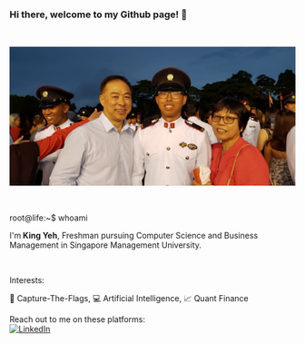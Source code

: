 ### Hi there, welcome to my Github page! 👋
<br>

  ![Proudest moment of my life](asset_1.jpg)

<br>
<p>root@life:~$ whoami</p>
<p> I'm<strong> King Yeh</strong>, Freshman pursuing Computer Science and Business Management in Singapore Management University. </p>
<br>
<p>Interests:</p>
<p>🚩 Capture-The-Flags, 💻 Artificial Intelligence, 📈 Quant Finance </p>

Reach out to me on these platforms:
<br>
[![LinkedIn](https://img.shields.io/badge/-King%20Yeh-blue?style=flat-square&logo=linkedin&logoColor=white)](https://www.linkedin.com/in/king-yeh-cheah/)


<!--
**xbowery/xbowery** is a ✨ _special_ ✨ repository because its `README.md` (this file) appears on your GitHub profile.

Here are some ideas to get you started:

- 🔭 I’m currently working on ...
- 🌱 I’m currently learning ...
- 👯 I’m looking to collaborate on ...
- 🤔 I’m looking for help with ...
- 💬 Ask me about ...
- 📫 How to reach me: ...
- 😄 Pronouns: ...
- ⚡ Fun fact: ...
-->
